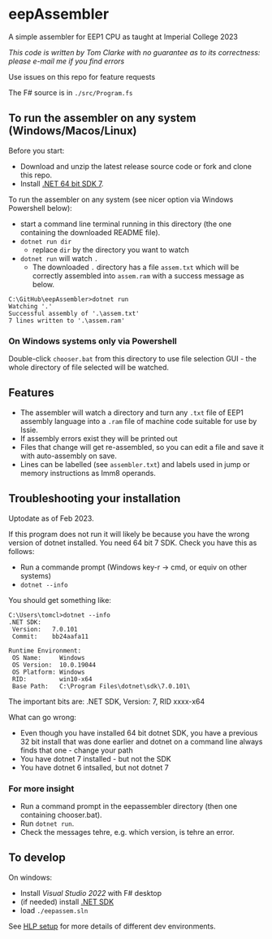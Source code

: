 # eepAssembler

A simple assembler for EEP1 CPU as taught at Imperial College 2023

*This code is written by Tom Clarke with no guarantee as to its correctness: please e-mail me if you find errors*

Use issues on this repo for feature requests

The F# source is in `./src/Program.fs`

## To run the assembler on any system (Windows/Macos/Linux)

Before you start:

* Download and unzip the latest release source code or fork and clone this repo.
* Install [.NET 64 bit SDK 7](https://dotnet.microsoft.com/en-us/download). 

To run the assembler on any system (see nicer option via Windows Powershell below):

* start a command line terminal running in this directory (the one containing the downloaded README file).
* `dotnet run dir`
   * replace `dir` by the directory you want to watch
* `dotnet run` will watch `.`
    * The downloaded `.` directory has a file `assem.txt` which will be correctly assembled into `assem.ram` with a success message as below.
    
```
C:\GitHub\eepAssembler>dotnet run
Watching '.'
Successful assembly of '.\assem.txt'
7 lines written to '.\assem.ram'   
```


### On Windows systems only via Powershell

Double-click `chooser.bat` from this directory to use file selection GUI - the whole directory of file selected will be watched.

## Features

* The assembler will watch a directory and turn any `.txt` file of EEP1 assembly language into a `.ram` file of machine code suitable for use by Issie.
* If assembly errors exist they will be printed out
* Files that change will get re-assembled, so you can edit a file and save it with auto-assembly on save.
* Lines can be labelled (see `assembler.txt`) and labels used in jump or memory instructions as Imm8 operands.

## Troubleshooting your installation

Uptodate as of Feb 2023.

If this program does not run it will likely be because you have the wrong version of dotnet installed. You need 64 bit 7 SDK. Check you have this as follows:

* Run a commande prompt (Windows key-r -> cmd, or equiv on other systems)
* `dotnet --info`

You should get something like:

```
C:\Users\tomcl>dotnet --info
.NET SDK:
 Version:   7.0.101
 Commit:    bb24aafa11

Runtime Environment:
 OS Name:     Windows
 OS Version:  10.0.19044
 OS Platform: Windows
 RID:         win10-x64
 Base Path:   C:\Program Files\dotnet\sdk\7.0.101\
```
The important bits are: .NET SDK, Version: 7, RID xxxx-x64

What can go wrong: 

* Even though you have installed 64 bit dotnet SDK, you have a previous 32 bit install that was done earlier and dotnet on a command line always finds that one - change your path
* You have dotnet 7 installed - but not the SDK
* You have dotnet 6 intsalled, but not dotnet 7

### For more insight

* Run a command prompt in the eepassembler directory (then one containing chooser.bat).
* Run `dotnet run`.
* Check the messages tehre, e.g. which version, is tehre an error.


## To develop

On windows:
* Install *Visual Studio 2022* with F# desktop
* (if needed) install [.NET SDK](https://dotnet.microsoft.com/en-us/download/visual-studio-sdks) 
* load `./eepassem.sln`

See [HLP setup](https://intranet.ee.ic.ac.uk/t.clarke/hlp/install-notes.html) for more details of different dev environments.


